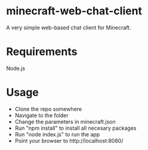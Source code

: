 # minecraft-web-chat-client
A very simple web-based chat client for Minecraft.

# Requirements
Node.js 

# Usage
 - Clone the repo somewhere
 - Navigate to the folder
 - Change the parameters in minecraft.json
 - Run "npm install" to install all necesary packages
 - Run "node index.js" to run the app
 - Point your browser to http://localhost:8080/

